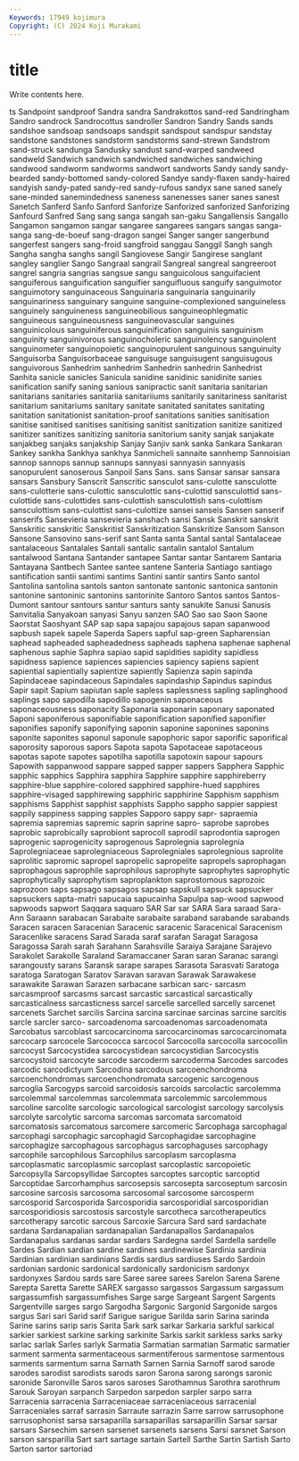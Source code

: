 ```yaml
---
Keywords: 17949 kojimura
Copyright: (C) 2024 Koji Murakami
---
```


# title

Write contents here.



ts Sandpoint sandproof Sandra sandra Sandrakottos sand-red Sandringham Sandro sandrock
Sandrocottus sandroller Sandron Sandry Sands sands sandshoe sandsoap sandsoaps sandspit
sandspout sandspur sandstay sandstone sandstones sandstorm sandstorms sand-strewn Sandstrom sand-struck
sandunga Sandusky sandust sand-warped sandweed sandweld Sandwich sandwich sandwiched sandwiches
sandwiching sandwood sandworm sandworms sandwort sandworts Sandy sandy sandy-bearded sandy-bottomed
sandy-colored Sandye sandy-flaxen sandy-haired sandyish sandy-pated sandy-red sandy-rufous sandyx sane
saned sanely sane-minded sanemindedness saneness sanenesses saner sanes sanest Sanetch
Sanferd Sanfo Sanford Sanforize Sanforized sanforized Sanforizing Sanfourd Sanfred Sang
sang sanga sangah san-gaku Sangallensis Sangallo Sangamon sangamon sangar sangaree
sangarees sangars sangas sanga-sanga sang-de-boeuf sang-dragon sangei Sanger sanger sangerbund
sangerfest sangers sang-froid sangfroid sanggau Sanggil Sangh sangh Sangha sangha
sanghs sangil Sangiovese Sangir Sangirese sanglant sangley sanglier Sango Sangraal
sangrail Sangreal sangreal sangreeroot sangrel sangria sangrias sangsue sangu sanguicolous
sanguifacient sanguiferous sanguification sanguifier sanguifluous sanguify sanguimotor sanguimotory sanguinaceous Sanguinaria
sanguinaria sanguinarily sanguinariness sanguinary sanguine sanguine-complexioned sanguineless sanguinely sanguineness sanguineobilious
sanguineophlegmatic sanguineous sanguineousness sanguineovascular sanguines sanguinicolous sanguiniferous sanguinification sanguinis sanguinism
sanguinity sanguinivorous sanguinocholeric sanguinolency sanguinolent sanguinometer sanguinopoietic sanguinopurulent sanguinous sanguinuity
Sanguisorba Sanguisorbaceae sanguisuge sanguisugent sanguisugous sanguivorous Sanhedrim sanhedrim Sanhedrin sanhedrin
Sanhedrist Sanhita sanicle sanicles Sanicula sanidine sanidinic sanidinite sanies sanification
sanify saning sanious sanipractic sanit sanitaria sanitarian sanitarians sanitaries sanitariia
sanitariiums sanitarily sanitariness sanitarist sanitarium sanitariums sanitary sanitate sanitated sanitates
sanitating sanitation sanitationist sanitation-proof sanitations sanities sanitisation sanitise sanitised sanitises
sanitising sanitist sanitization sanitize sanitized sanitizer sanitizes sanitizing sanitoria sanitorium
sanity sanjak sanjakate sanjakbeg sanjaks sanjakship Sanjay Sanjiv sank sanka
Sankara Sankaran Sankey sankha Sankhya sankhya Sanmicheli sannaite sannhemp Sannoisian
sannop sannops sannup sannups sannyasi sannyasin sannyasis sanopurulent sanoserous Sanpoil
Sans Sans. sans Sansar sansar sansara sansars Sansbury Sanscrit Sanscritic
sansculot sans-culotte sansculotte sans-culotterie sans-culottic sansculottic sans-culottid sansculottid sans-culottide sans-culottides
sans-culottish sansculottish sans-culottism sansculottism sans-culottist sans-culottize sansei sanseis Sansen sanserif
sanserifs Sansevieria sansevieria sanshach sansi Sansk Sanskrit sanskrit Sanskritic sanskritic
Sanskritist Sanskritization Sanskritize Sansom Sanson Sansone Sansovino sans-serif sant Santa
santa Santal santal Santalaceae santalaceous Santalales Santali santalic santalin santalol
Santalum santalwood Santana Santander santapee Santar santar Santarem Santaria Santayana
Santbech Santee santee santene Santeria Santiago santiago santification santii santimi
santims Santini santir santirs Santo santol Santolina santolina santols santon
santonate santonic santonica santonin santonine santoninic santonins santorinite Santoro Santos
santos Santos-Dumont santour santours santur santurs santy sanukite Sanusi Sanusis
Sanvitalia Sanyakoan sanyasi Sanyu sanzen SAO Sao sao Saon Saone
Saorstat Saoshyant SAP sap sapa sapajou sapajous sapan sapanwood sapbush
sapek sapele Saperda Sapers sapful sap-green Sapharensian saphead sapheaded sapheadedness
sapheads saphena saphenae saphenal saphenous saphie Saphra sapiao sapid sapidities
sapidity sapidless sapidness sapience sapiences sapiencies sapiency sapiens sapient sapiential
sapientially sapientize sapiently Sapienza sapin sapinda Sapindaceae sapindaceous Sapindales sapindaship
Sapindus sapindus Sapir sapit Sapium sapiutan saple sapless saplessness sapling
saplinghood saplings sapo sapodilla sapodillo sapogenin saponaceous saponaceousness saponacity Saponaria
saponarin saponary saponated Saponi saponiferous saponifiable saponification saponified saponifier saponifies
saponify saponifying saponin saponine saponines saponins saponite saponites saponul saponule
sapophoric sapor saporific saporifical saporosity saporous sapors Sapota sapota Sapotaceae
sapotaceous sapotas sapote sapotes sapotilha sapotilla sapotoxin sapour sapours Sapowith
sappanwood sappare sapped sapper sappers Sapphera Sapphic sapphic sapphics Sapphira
sapphira Sapphire sapphire sapphireberry sapphire-blue sapphire-colored sapphired sapphire-hued sapphires sapphire-visaged
sapphirewing sapphiric sapphirine Sapphism sapphism sapphisms Sapphist sapphist sapphists Sappho
sappho sappier sappiest sappily sappiness sapping sapples Sapporo sappy sapr-
sapraemia sapremia sapremias sapremic saprin saprine sapro- saprobe saprobes saprobic
saprobically saprobiont saprocoll saprodil saprodontia saprogen saprogenic saprogenicity saprogenous Saprolegnia
saprolegnia Saprolegniaceae saprolegniaceous Saprolegniales saprolegnious saprolite saprolitic sapromic sapropel sapropelic
sapropelite sapropels saprophagan saprophagous saprophile saprophilous saprophyte saprophytes saprophytic saprophytically
saprophytism saproplankton saprostomous saprozoic saprozoon saps sapsago sapsagos sapsap sapskull
sapsuck sapsucker sapsuckers sapta-matri sapucaia sapucainha Sapulpa sap-wood sapwood sapwoods
sapwort Saqqara saquaro SAR Sar sar SARA Sara saraad Sara-Ann
Saraann sarabacan Sarabaite sarabaite saraband sarabande sarabands Saracen saracen Saracenian
Saracenic saracenic Saracenical Saracenism Saracenlike saracens Sarad Sarada saraf sarafan
Saragat Saragosa Saragossa Sarah sarah Sarahann Sarahsville Saraiya Sarajane Sarajevo
Sarakolet Sarakolle Saraland Saramaccaner Saran saran Saranac sarangi sarangousty sarans
Saransk sarape sarapes Sarasota Sarasvati Saratoga saratoga Saratogan Saratov Saravan
saravan Sarawak Sarawakese sarawakite Sarawan Sarazen sarbacane sarbican sarc- sarcasm
sarcasmproof sarcasms sarcast sarcastic sarcastical sarcastically sarcasticalness sarcasticness sarcel sarcelle
sarcelled sarcelly sarcenet sarcenets Sarchet sarcilis Sarcina sarcina sarcinae sarcinas
sarcine sarcitis sarcle sarcler sarco- sarcoadenoma sarcoadenomas sarcoadenomata Sarcobatus sarcoblast
sarcocarcinoma sarcocarcinomas sarcocarcinomata sarcocarp sarcocele Sarcococca sarcocol Sarcocolla sarcocolla sarcocollin
sarcocyst Sarcocystidea sarcocystidean sarcocystidian Sarcocystis sarcocystoid sarcocyte sarcode sarcoderm sarcoderma
Sarcodes sarcodes sarcodic sarcodictyum Sarcodina sarcodous sarcoenchondroma sarcoenchondromas sarcoenchondromata sarcogenic
sarcogenous sarcoglia Sarcogyps sarcoid sarcoidosis sarcoids sarcolactic sarcolemma sarcolemmal sarcolemmas
sarcolemmata sarcolemmic sarcolemmous sarcoline sarcolite sarcologic sarcological sarcologist sarcology sarcolysis
sarcolyte sarcolytic sarcoma sarcomas sarcomata sarcomatoid sarcomatosis sarcomatous sarcomere sarcomeric
Sarcophaga sarcophagal sarcophagi sarcophagic sarcophagid Sarcophagidae sarcophagine sarcophagize sarcophagous sarcophagus
sarcophaguses sarcophagy sarcophile sarcophilous Sarcophilus sarcoplasm sarcoplasma sarcoplasmatic sarcoplasmic sarcoplast
sarcoplastic sarcopoietic Sarcopsylla Sarcopsyllidae Sarcoptes sarcoptes sarcoptic sarcoptid Sarcoptidae Sarcorhamphus
sarcosepsis sarcosepta sarcoseptum sarcosin sarcosine sarcosis sarcosoma sarcosomal sarcosome sarcosperm
sarcosporid Sarcosporida Sarcosporidia sarcosporidial sarcosporidian sarcosporidiosis sarcostosis sarcostyle sarcotheca sarcotherapeutics
sarcotherapy sarcotic sarcous Sarcoxie Sarcura Sard sard sardachate sardana Sardanapalian
sardanapalian Sardanapallos Sardanapalos Sardanapalus sardanas sardar sardars Sardegna sardel Sardella
sardelle Sardes Sardian sardian sardine sardines sardinewise Sardinia sardinia Sardinian
sardinian sardinians Sardis sardius sardiuses Sardo Sardoin sardonian sardonic sardonical
sardonically sardonicism sardonyx sardonyxes Sardou sards sare Saree saree sarees
Sarelon Sarena Sarene Sarepta Saretta Sarette SAREX sargasso sargassos Sargassum
sargassum sargassumfish sargassumfishes Sarge sarge Sargeant Sargent Sargents Sargentville sarges
sargo Sargodha Sargonic Sargonid Sargonide sargos sargus Sari sari Sarid
sarif Sarigue sarigue Sarilda sarin Sarina sarinda Sarine sarins sarip
saris Sarita Sark sark sarkar Sarkaria sarkful sarkical sarkier sarkiest
sarkine sarking sarkinite Sarkis sarkit sarkless sarks sarky sarlac sarlak
Sarles sarlyk Sarmatia Sarmatian sarmatian Sarmatic sarmatier sarment sarmenta sarmentaceous
sarmentiferous sarmentose sarmentous sarments sarmentum sarna Sarnath Sarnen Sarnia Sarnoff
sarod sarode sarodes sarodist sarodists sarods saron Sarona sarong sarongs
saronic saronide Saronville Saros saros saroses Sarothamnus Sarothra sarothrum Sarouk
Saroyan sarpanch Sarpedon sarpedon sarpler sarpo sarra Sarracenia sarracenia Sarraceniaceae
sarraceniaceous sarracenial Sarraceniales sarraf sarrasin Sarraute sarrazin Sarre sarrow sarrusophone
sarrusophonist sarsa sarsaparilla sarsaparillas sarsaparillin Sarsar sarsar sarsars Sarsechim sarsen
sarsenet sarsenets sarsens Sarsi sarsnet Sarson sarson sarsparilla Sart sart
sartage sartain Sartell Sarthe Sartin Sartish Sarto Sarton sartor sartoriad
